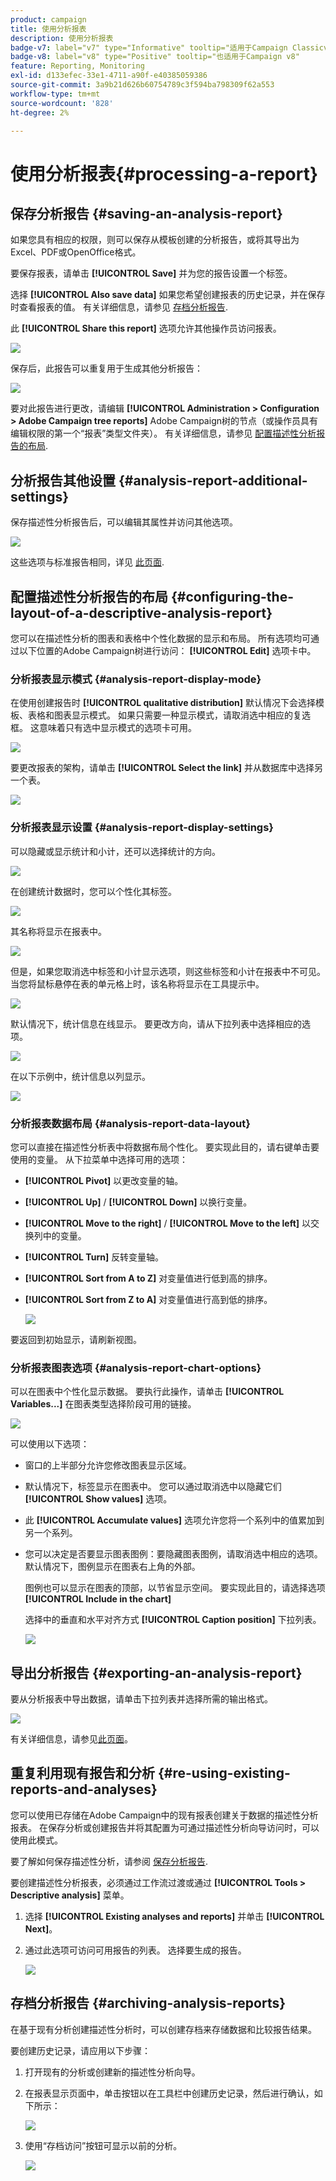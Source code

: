 ```yaml
---
product: campaign
title: 使用分析报表
description: 使用分析报表
badge-v7: label="v7" type="Informative" tooltip="适用于Campaign Classicv7"
badge-v8: label="v8" type="Positive" tooltip="也适用于Campaign v8"
feature: Reporting, Monitoring
exl-id: d133efec-33e1-4711-a90f-e40385059386
source-git-commit: 3a9b21d626b60754789c3f594ba798309f62a553
workflow-type: tm+mt
source-wordcount: '828'
ht-degree: 2%

---
```


# 使用分析报表{#processing-a-report}



## 保存分析报告 {#saving-an-analysis-report}

如果您具有相应的权限，则可以保存从模板创建的分析报告，或将其导出为Excel、PDF或OpenOffice格式。

要保存报表，请单击 **[!UICONTROL Save]** 并为您的报告设置一个标签。

选择 **[!UICONTROL Also save data]** 如果您希望创建报表的历史记录，并在保存时查看报表的值。 有关详细信息，请参见 [存档分析报告](#archiving-analysis-reports).

此 **[!UICONTROL Share this report]** 选项允许其他操作员访问报表。

![](assets/s_ncs_user_report_wizard_010.png)

保存后，此报告可以重复用于生成其他分析报告：

![](assets/s_ncs_user_report_wizard_08a.png)

要对此报告进行更改，请编辑 **[!UICONTROL Administration > Configuration > Adobe Campaign tree reports]** Adobe Campaign树的节点（或操作员具有编辑权限的第一个“报表”类型文件夹）。 有关详细信息，请参见 [配置描述性分析报告的布局](#configuring-the-layout-of-a-descriptive-analysis-report).

## 分析报告其他设置 {#analysis-report-additional-settings}

保存描述性分析报告后，可以编辑其属性并访问其他选项。

![](assets/s_ncs_user_report_wizard_08b.png)

这些选项与标准报告相同，详见 [此页面](../../reporting/using/properties-of-the-report.md).

## 配置描述性分析报告的布局 {#configuring-the-layout-of-a-descriptive-analysis-report}

您可以在描述性分析的图表和表格中个性化数据的显示和布局。 所有选项均可通过以下位置的Adobe Campaign树进行访问： **[!UICONTROL Edit]** 选项卡中。

### 分析报表显示模式 {#analysis-report-display-mode}

在使用创建报告时 **[!UICONTROL qualitative distribution]** 默认情况下会选择模板、表格和图表显示模式。 如果只需要一种显示模式，请取消选中相应的复选框。 这意味着只有选中显示模式的选项卡可用。

![](assets/s_ncs_advuser_report_display_01.png)

要更改报表的架构，请单击 **[!UICONTROL Select the link]** 并从数据库中选择另一个表。

![](assets/s_ncs_advuser_report_display_02.png)

### 分析报表显示设置 {#analysis-report-display-settings}

可以隐藏或显示统计和小计，还可以选择统计的方向。

![](assets/s_ncs_advuser_report_display_05.png)

在创建统计数据时，您可以个性化其标签。

![](assets/s_ncs_advuser_report_display_06.png)

其名称将显示在报表中。

![](assets/s_ncs_advuser_report_display_07.png)

但是，如果您取消选中标签和小计显示选项，则这些标签和小计在报表中不可见。 当您将鼠标悬停在表的单元格上时，该名称将显示在工具提示中。

![](assets/s_ncs_advuser_report_display_08.png)

默认情况下，统计信息在线显示。 要更改方向，请从下拉列表中选择相应的选项。

![](assets/s_ncs_advuser_report_wizard_035a.png)

在以下示例中，统计信息以列显示。

![](assets/s_ncs_advuser_report_wizard_035.png)

### 分析报表数据布局 {#analysis-report-data-layout}

您可以直接在描述性分析表中将数据布局个性化。 要实现此目的，请右键单击要使用的变量。 从下拉菜单中选择可用的选项：

* **[!UICONTROL Pivot]** 以更改变量的轴。
* **[!UICONTROL Up]** / **[!UICONTROL Down]** 以换行变量。
* **[!UICONTROL Move to the right]** / **[!UICONTROL Move to the left]** 以交换列中的变量。
* **[!UICONTROL Turn]** 反转变量轴。
* **[!UICONTROL Sort from A to Z]** 对变量值进行低到高的排序。
* **[!UICONTROL Sort from Z to A]** 对变量值进行高到低的排序。

  ![](assets/s_ncs_advuser_report_wizard_016.png)

要返回到初始显示，请刷新视图。

### 分析报表图表选项 {#analysis-report-chart-options}

可以在图表中个性化显示数据。 要执行此操作，请单击 **[!UICONTROL Variables...]** 在图表类型选择阶段可用的链接。

![](assets/s_ncs_advuser_report_wizard_3c.png)

可以使用以下选项：

* 窗口的上半部分允许您修改图表显示区域。
* 默认情况下，标签显示在图表中。 您可以通过取消选中以隐藏它们 **[!UICONTROL Show values]** 选项。
* 此 **[!UICONTROL Accumulate values]** 选项允许您将一个系列中的值累加到另一个系列。
* 您可以决定是否要显示图表图例：要隐藏图表图例，请取消选中相应的选项。 默认情况下，图例显示在图表右上角的外部。

  图例也可以显示在图表的顶部，以节省显示空间。 要实现此目的，请选择选项 **[!UICONTROL Include in the chart]**

  选择中的垂直和水平对齐方式 **[!UICONTROL Caption position]** 下拉列表。

  ![](assets/s_ncs_advuser_report_wizard_3d.png)

## 导出分析报告 {#exporting-an-analysis-report}

要从分析报表中导出数据，请单击下拉列表并选择所需的输出格式。

![](assets/s_ncs_user_report_wizard_09.png)

有关详细信息，请参见[此页面](../../reporting/using/actions-on-reports.md)。

## 重复利用现有报告和分析 {#re-using-existing-reports-and-analyses}

您可以使用已存储在Adobe Campaign中的现有报表创建关于数据的描述性分析报表。 在保存分析或创建报告并将其配置为可通过描述性分析向导访问时，可以使用此模式。

要了解如何保存描述性分析，请参阅 [保存分析报告](#saving-an-analysis-report).

要创建描述性分析报表，必须通过工作流过渡或通过 **[!UICONTROL Tools > Descriptive analysis]** 菜单。

1. 选择 **[!UICONTROL Existing analyses and reports]** 并单击 **[!UICONTROL Next]**。
1. 通过此选项可访问可用报告的列表。 选择要生成的报告。

   ![](assets/s_ncs_user_report_wizard_01.png)

## 存档分析报告 {#archiving-analysis-reports}

在基于现有分析创建描述性分析时，可以创建存档来存储数据和比较报告结果。

要创建历史记录，请应用以下步骤：

1. 打开现有的分析或创建新的描述性分析向导。
1. 在报表显示页面中，单击按钮以在工具栏中创建历史记录，然后进行确认，如下所示：

   ![](assets/reporting_descriptive_historize_icon.png)

1. 使用“存档访问”按钮可显示以前的分析。

   ![](assets/reporting_descriptive_historize_access.png)
